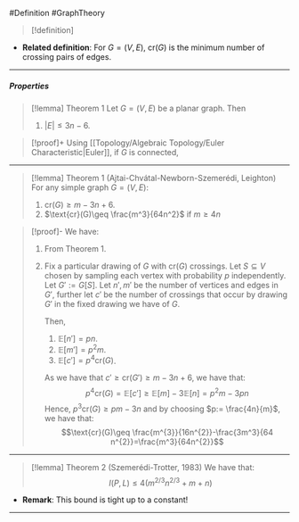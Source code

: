 #Definition #GraphTheory 
> [!definition]

- **Related definition**: For $G=(V,E)$, $\text{cr}(G)$ is the minimum number of crossing pairs of edges.
---
##### Properties
> [!lemma] Theorem 1
> Let $G=(V,E)$ be a planar graph. Then
> 1. $\left| E \right|\leq 3n-6$.

> [!proof]+
> Using [[Topology/Algebraic Topology/Euler Characteristic|Euler]], if $G$ is connected, 
---
> [!lemma] Theorem 1 (Ajtai-Chvátal-Newborn-Szemerédi, Leighton)
> For any simple graph $G=(V,E)$:
> 1. $\text{cr}(G)\geq m-3n+6$.
> 2. $\text{cr}(G)\geq \frac{m^3}{64n^2}$ if $m\geq 4n$

> [!proof]-
> We have:
> 1. From Theorem 1. 
> 2. Fix a particular drawing of $G$ with $\text{cr}(G)$ crossings. Let $S\subseteq V$ chosen by sampling each vertex with probability $p$ independently. Let $G':=G[S]$. Let $n',m'$ be the number of vertices and edges in $G'$, further let $c'$ be the number of crossings that occur by drawing $G'$ in the fixed drawing we have of $G$.
>    
>    Then,
>    1. $\mathbb{E}[n']=pn$.
>    2. $\mathbb{E}[m']=p^{2} m$.
>    3. $\mathbb{E}[c']=p^4 \text{cr}(G)$.
>    
>    As we have that $c'\geq \text{cr}(G')\geq m-3n+6$, we have that: $$p^4\text{cr}(G)=\mathbb{E}[c']\geq \mathbb{E}[m]-3\mathbb{E}[n]=p^2m-3pn$$Hence, $p^3\text{cr}(G)\geq pm-3n$ and by choosing $p:= \frac{4n}{m}$, we have that: $$\text{cr}(G)\geq \frac{m^{3}}{16n^{2}}-\frac{3m^3}{64 n^{2}}=\frac{m^3}{64n^{2}}$$
---
> [!lemma] Theorem 2 (Szemerédi-Trotter, 1983)
> We have that: $$I(P,L)\leq 4(m^{2/3}n^{2/3}+m+n)$$

- **Remark**: This bound is tight up to a constant!
---
